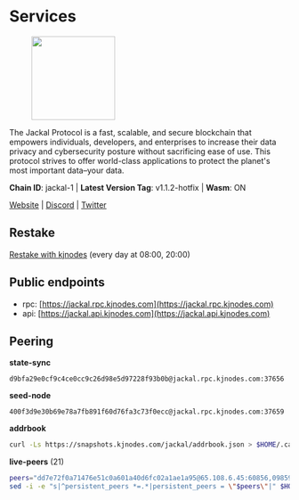 # Services

<figure><img src="https://raw.githubusercontent.com/kj89/testnet_manuals/main/pingpub/logos/jackal.png" width="150" alt=""><figcaption></figcaption></figure>

The Jackal Protocol is a fast, scalable, and secure blockchain that empowers  individuals, developers, and enterprises to increase their data privacy and  cybersecurity posture without sacrificing ease of use. This protocol strives  to offer world-class applications to protect the planet's most important data–your data.

**Chain ID**: jackal-1 | **Latest Version Tag**: v1.1.2-hotfix | **Wasm**: ON

[Website](https://jackalprotocol.com) | [Discord](https://discord.com/invite/5GKym3p6rj) | [Twitter](https://twitter.com/Jackal_Protocol)

## Restake

[Restake with kjnodes](https://restake.app/jackal/jklvaloper1tr3wm3mdkz0tda6t7vavqnn7fe2g4un0f67xmt) (every day at 08:00, 20:00)
## Public endpoints

* rpc: [https://jackal.rpc.kjnodes.com](https://jackal.rpc.kjnodes.com)
* api: [https://jackal.api.kjnodes.com](https://jackal.api.kjnodes.com)

## Peering

**state-sync**

```text
d9bfa29e0cf9c4ce0cc9c26d98e5d97228f93b0b@jackal.rpc.kjnodes.com:37656
```

**seed-node**

```text
400f3d9e30b69e78a7fb891f60d76fa3c73f0ecc@jackal.rpc.kjnodes.com:37659
```

**addrbook**
```bash
curl -Ls https://snapshots.kjnodes.com/jackal/addrbook.json > $HOME/.canine/config/addrbook.json
```

**live-peers** (21)
```bash
peers="dd7e72f0a71476e51c0a601a40d6fc02a1ae1a95@65.108.6.45:60856,0985977a794b298e7ef990fe344d572c60c453b1@172.105.72.158:26656,d9bfa29e0cf9c4ce0cc9c26d98e5d97228f93b0b@65.109.88.38:37656,11c23c5341d0ac69f9ebb3be9afa7fe0e134ece0@94.79.54.137:28656,26b6255375a592c3b0664bd474a6975f468c3785@88.99.164.158:11126,55df88ae25223565af42ccd6b3b558b8e70bba31@213.239.216.252:26656,6fb595ce8c3a58ce4498537ddfe5333f36a24957@38.242.250.7:26646,0faa7f1099de2e02deebe09fcb52863056333265@144.202.72.17:26616,a2afb42b65da7013eca54778ce01dfb877c2a82a@154.12.227.132:37656,d942eeeae4fc5e34c3af009b17db52fec9ee83e7@96.234.160.22:26656,4118b172fc2a45e0335c59641fd7c2e5e5e2c53c@65.108.238.203:28656,2a55d2e6cc5fa2dda8a484ab7d00f77f076d237f@141.95.47.216:26656,173c43436e2287f3660c344a5fd2386da4a61968@65.109.92.241:11126,289c3e984194ac2ccaa74e201147010648e90970@195.3.223.108:26656,01aca4ff5fcbffb1b4d66ea3ecffb11e9680038c@70.71.164.192:37656,a4a4168d22313a9d34e5e6c208e053292096864d@66.85.149.162:43656,4398bd773ac885b7365de3604eb487be10c54563@185.16.38.210:26906,ebc272824924ea1a27ea3183dd0b9ba713494f83@95.214.52.139:26906,6852add4eaa027707a6000c78ea9e7cde81b058f@18.118.26.4:26656,a79da224ad9d4501dbf1d547986ebec55d56b951@135.181.128.114:17556,709d70730cbcbefd10071d316fd099160b84aced@203.135.152.216:26656"
sed -i -e "s|^persistent_peers *=.*|persistent_peers = \"$peers\"|" $HOME/.canine/config/config.toml
```
